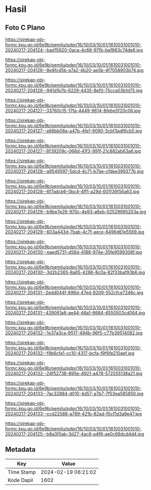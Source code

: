 # Hasil

## Foto C Plano

https://sirekap-obj-formc.kpu.go.id/6e9b/pemilu/pdpr/16/10/03/10/01/1610031001010-20240217-204124--bad15620-0aca-4c68-97fb-ba1863c74de6.jpg

https://sirekap-obj-formc.kpu.go.id/6e9b/pemilu/pdpr/16/10/03/10/01/1610031001010-20240217-204126--8e8fcd5b-a7a2-4b20-ae5b-4f7058903b74.jpg

https://sirekap-obj-formc.kpu.go.id/6e9b/pemilu/pdpr/16/10/03/10/01/1610031001010-20240217-204126--941d1b7b-6229-4435-8ef0-75cca03b1d75.jpg

https://sirekap-obj-formc.kpu.go.id/6e9b/pemilu/pdpr/16/10/03/10/01/1610031001010-20240217-204127--33760c15-17fa-4449-9614-8febe5f20c06.jpg

https://sirekap-obj-formc.kpu.go.id/6e9b/pemilu/pdpr/16/10/03/10/01/1610031001010-20240217-204127--a66bb08a-a47b-4fe1-9090-3cbf3adf6cb5.jpg

https://sirekap-obj-formc.kpu.go.id/6e9b/pemilu/pdpr/16/10/03/10/01/1610031001010-20240217-204127--8f39209c-068d-41f3-991f-21c882ab63a6.jpg

https://sirekap-obj-formc.kpu.go.id/6e9b/pemilu/pdpr/16/10/03/10/01/1610031001010-20240217-204128--a9549597-5dcd-4c71-b7be-cfdee399377b.jpg

https://sirekap-obj-formc.kpu.go.id/6e9b/pemilu/pdpr/16/10/03/10/01/1610031001010-20240217-204128--6f7adcb6-0bc4-4ff1-a29d-601f36f56a63.jpg

https://sirekap-obj-formc.kpu.go.id/6e9b/pemilu/pdpr/16/10/03/10/01/1610031001010-20240217-204129--b9be7e26-970c-4e93-a6eb-02529995203a.jpg

https://sirekap-obj-formc.kpu.go.id/6e9b/pemilu/pdpr/16/10/03/10/01/1610031001010-20240217-204129--603a443d-7bab-4c7f-aece-6496d61e5569.jpg

https://sirekap-obj-formc.kpu.go.id/6e9b/pemilu/pdpr/16/10/03/10/01/1610031001010-20240217-204130--eaed5731-d56d-4188-974e-35fe9599308f.jpg

https://sirekap-obj-formc.kpu.go.id/6e9b/pemilu/pdpr/16/10/03/10/01/1610031001010-20240217-204130--3d2b2365-8a65-4286-8c0a-82f33baf93b6.jpg

https://sirekap-obj-formc.kpu.go.id/6e9b/pemilu/pdpr/16/10/03/10/01/1610031001010-20240217-204131--2edd044f-896d-47ed-8209-552cfce7246c.jpg

https://sirekap-obj-formc.kpu.go.id/6e9b/pemilu/pdpr/16/10/03/10/01/1610031001010-20240217-204131--439061a8-ae44-46a1-8684-4550503cd064.jpg

https://sirekap-obj-formc.kpu.go.id/6e9b/pemilu/pdpr/16/10/03/10/01/1610031001010-20240217-204132--1e37a3ca-9517-494b-96f5-c77b39514082.jpg

https://sirekap-obj-formc.kpu.go.id/6e9b/pemilu/pdpr/16/10/03/10/01/1610031001010-20240217-204132--f9b6cfa1-cc10-4317-bcfa-f9f6fe210aef.jpg

https://sirekap-obj-formc.kpu.go.id/6e9b/pemilu/pdpr/16/10/03/10/01/1610031001010-20240217-204132--24f52738-895e-4921-a478-572555138a21.jpg

https://sirekap-obj-formc.kpu.go.id/6e9b/pemilu/pdpr/16/10/03/10/01/1610031001010-20240217-204133--7ac32884-d010-4d57-a7b7-7f53ea585850.jpg

https://sirekap-obj-formc.kpu.go.id/6e9b/pemilu/pdpr/16/10/03/10/01/1610031001010-20240217-204133--ccd22588-a789-421b-82ad-f0cf1d3a9e47.jpg

https://sirekap-obj-formc.kpu.go.id/6e9b/pemilu/pdpr/16/10/03/10/01/1610031001010-20240217-204125--b8a3f0ab-3d27-4ac6-a4f6-ae0c69dcd4d4.jpg


## Metadata

| Key        | Value               |
| ---------- | ------------------- |
| Time Stamp | 2024-02-19 06:21:02 |
| Kode Dapil | 1602                |



